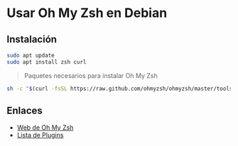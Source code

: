 # Usar Oh My Zsh en Debian

## Instalación

```bash
sudo apt update
sudo apt install zsh curl
```
> Paquetes necesarios para instalar Oh My Zsh

```bash
sh -c "$(curl -fsSL https://raw.github.com/ohmyzsh/ohmyzsh/master/tools/install.sh)"
```

## Enlaces

* [Web de Oh My Zsh](https://ohmyz.sh/)
* [Lista de Plugins](https://github.com/ohmyzsh/ohmyzsh/tree/master/plugins)
